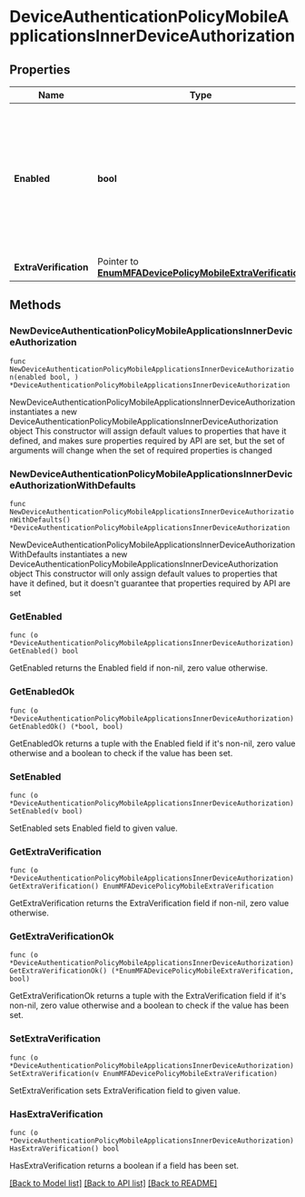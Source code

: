 # DeviceAuthenticationPolicyMobileApplicationsInnerDeviceAuthorization

## Properties

Name | Type | Description | Notes
------------ | ------------- | ------------- | -------------
**Enabled** | **bool** | Specifies the enabled or disabled state of automatic MFA for native devices paired with the user, for the specified application. | 
**ExtraVerification** | Pointer to [**EnumMFADevicePolicyMobileExtraVerification**](EnumMFADevicePolicyMobileExtraVerification.md) |  | [optional] 

## Methods

### NewDeviceAuthenticationPolicyMobileApplicationsInnerDeviceAuthorization

`func NewDeviceAuthenticationPolicyMobileApplicationsInnerDeviceAuthorization(enabled bool, ) *DeviceAuthenticationPolicyMobileApplicationsInnerDeviceAuthorization`

NewDeviceAuthenticationPolicyMobileApplicationsInnerDeviceAuthorization instantiates a new DeviceAuthenticationPolicyMobileApplicationsInnerDeviceAuthorization object
This constructor will assign default values to properties that have it defined,
and makes sure properties required by API are set, but the set of arguments
will change when the set of required properties is changed

### NewDeviceAuthenticationPolicyMobileApplicationsInnerDeviceAuthorizationWithDefaults

`func NewDeviceAuthenticationPolicyMobileApplicationsInnerDeviceAuthorizationWithDefaults() *DeviceAuthenticationPolicyMobileApplicationsInnerDeviceAuthorization`

NewDeviceAuthenticationPolicyMobileApplicationsInnerDeviceAuthorizationWithDefaults instantiates a new DeviceAuthenticationPolicyMobileApplicationsInnerDeviceAuthorization object
This constructor will only assign default values to properties that have it defined,
but it doesn't guarantee that properties required by API are set

### GetEnabled

`func (o *DeviceAuthenticationPolicyMobileApplicationsInnerDeviceAuthorization) GetEnabled() bool`

GetEnabled returns the Enabled field if non-nil, zero value otherwise.

### GetEnabledOk

`func (o *DeviceAuthenticationPolicyMobileApplicationsInnerDeviceAuthorization) GetEnabledOk() (*bool, bool)`

GetEnabledOk returns a tuple with the Enabled field if it's non-nil, zero value otherwise
and a boolean to check if the value has been set.

### SetEnabled

`func (o *DeviceAuthenticationPolicyMobileApplicationsInnerDeviceAuthorization) SetEnabled(v bool)`

SetEnabled sets Enabled field to given value.


### GetExtraVerification

`func (o *DeviceAuthenticationPolicyMobileApplicationsInnerDeviceAuthorization) GetExtraVerification() EnumMFADevicePolicyMobileExtraVerification`

GetExtraVerification returns the ExtraVerification field if non-nil, zero value otherwise.

### GetExtraVerificationOk

`func (o *DeviceAuthenticationPolicyMobileApplicationsInnerDeviceAuthorization) GetExtraVerificationOk() (*EnumMFADevicePolicyMobileExtraVerification, bool)`

GetExtraVerificationOk returns a tuple with the ExtraVerification field if it's non-nil, zero value otherwise
and a boolean to check if the value has been set.

### SetExtraVerification

`func (o *DeviceAuthenticationPolicyMobileApplicationsInnerDeviceAuthorization) SetExtraVerification(v EnumMFADevicePolicyMobileExtraVerification)`

SetExtraVerification sets ExtraVerification field to given value.

### HasExtraVerification

`func (o *DeviceAuthenticationPolicyMobileApplicationsInnerDeviceAuthorization) HasExtraVerification() bool`

HasExtraVerification returns a boolean if a field has been set.


[[Back to Model list]](../README.md#documentation-for-models) [[Back to API list]](../README.md#documentation-for-api-endpoints) [[Back to README]](../README.md)


